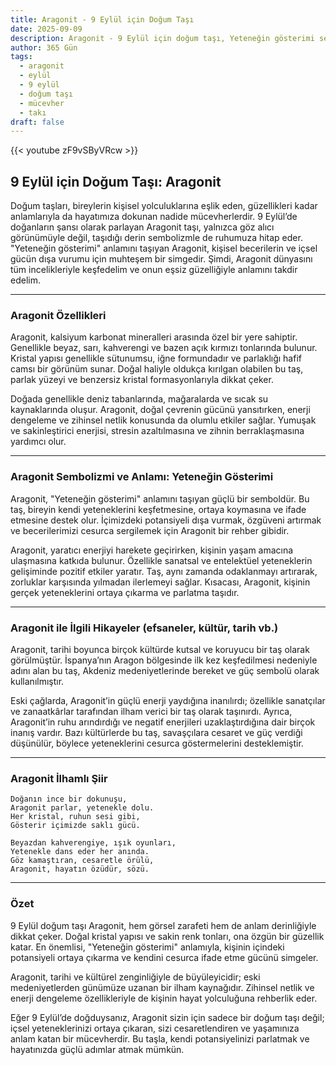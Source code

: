 ```yaml
---
title: Aragonit - 9 Eylül için Doğum Taşı
date: 2025-09-09
description: Aragonit - 9 Eylül için doğum taşı, Yeteneğin gösterimi sembolü. Bu özel taşın derin anlamını öğrenin.
author: 365 Gün
tags:
  - aragonit
  - eylül
  - 9 eylül
  - doğum taşı
  - mücevher
  - takı
draft: false
---
```


{{< youtube zF9vSByVRcw >}}

## 9 Eylül için Doğum Taşı: Aragonit

Doğum taşları, bireylerin kişisel yolculuklarına eşlik eden, güzellikleri kadar anlamlarıyla da hayatımıza dokunan nadide mücevherlerdir. 9 Eylül’de doğanların şansı olarak parlayan Aragonit taşı, yalnızca göz alıcı görünümüyle değil, taşıdığı derin sembolizmle de ruhumuza hitap eder. "Yeteneğin gösterimi" anlamını taşıyan Aragonit, kişisel becerilerin ve içsel gücün dışa vurumu için muhteşem bir simgedir. Şimdi, Aragonit dünyasını tüm incelikleriyle keşfedelim ve onun eşsiz güzelliğiyle anlamını takdir edelim.

---

### Aragonit Özellikleri

Aragonit, kalsiyum karbonat mineralleri arasında özel bir yere sahiptir. Genellikle beyaz, sarı, kahverengi ve bazen açık kırmızı tonlarında bulunur. Kristal yapısı genellikle sütunumsu, iğne formundadır ve parlaklığı hafif camsı bir görünüm sunar. Doğal haliyle oldukça kırılgan olabilen bu taş, parlak yüzeyi ve benzersiz kristal formasyonlarıyla dikkat çeker.

Doğada genellikle deniz tabanlarında, mağaralarda ve sıcak su kaynaklarında oluşur. Aragonit, doğal çevrenin gücünü yansıtırken, enerji dengeleme ve zihinsel netlik konusunda da olumlu etkiler sağlar. Yumuşak ve sakinleştirici enerjisi, stresin azaltılmasına ve zihnin berraklaşmasına yardımcı olur.

---

### Aragonit Sembolizmi ve Anlamı: Yeteneğin Gösterimi

Aragonit, "Yeteneğin gösterimi" anlamını taşıyan güçlü bir semboldür. Bu taş, bireyin kendi yeteneklerini keşfetmesine, ortaya koymasına ve ifade etmesine destek olur. İçimizdeki potansiyeli dışa vurmak, özgüveni artırmak ve becerilerimizi cesurca sergilemek için Aragonit bir rehber gibidir.

Aragonit, yaratıcı enerjiyi harekete geçirirken, kişinin yaşam amacına ulaşmasına katkıda bulunur. Özellikle sanatsal ve entelektüel yeteneklerin gelişiminde pozitif etkiler yaratır. Taş, aynı zamanda odaklanmayı artırarak, zorluklar karşısında yılmadan ilerlemeyi sağlar. Kısacası, Aragonit, kişinin gerçek yeteneklerini ortaya çıkarma ve parlatma taşıdır.

---

### Aragonit ile İlgili Hikayeler (efsaneler, kültür, tarih vb.)

Aragonit, tarihi boyunca birçok kültürde kutsal ve koruyucu bir taş olarak görülmüştür. İspanya’nın Aragon bölgesinde ilk kez keşfedilmesi nedeniyle adını alan bu taş, Akdeniz medeniyetlerinde bereket ve güç sembolü olarak kullanılmıştır.

Eski çağlarda, Aragonit’in güçlü enerji yaydığına inanılırdı; özellikle sanatçılar ve zanaatkârlar tarafından ilham verici bir taş olarak taşınırdı. Ayrıca, Aragonit’in ruhu arındırdığı ve negatif enerjileri uzaklaştırdığına dair birçok inanış vardır. Bazı kültürlerde bu taş, savaşçılara cesaret ve güç verdiği düşünülür, böylece yeteneklerini cesurca göstermelerini desteklemiştir.

---

### Aragonit İlhamlı Şiir

```
Doğanın ince bir dokunuşu,  
Aragonit parlar, yetenekle dolu.  
Her kristal, ruhun sesi gibi,  
Gösterir içimizde saklı gücü.

Beyazdan kahverengiye, ışık oyunları,  
Yetenekle dans eder her anında.  
Göz kamaştıran, cesaretle örülü,  
Aragonit, hayatın özüdür, sözü.
```

---

### Özet

9 Eylül doğum taşı Aragonit, hem görsel zarafeti hem de anlam derinliğiyle dikkat çeker. Doğal kristal yapısı ve sakin renk tonları, ona özgün bir güzellik katar. En önemlisi, "Yeteneğin gösterimi" anlamıyla, kişinin içindeki potansiyeli ortaya çıkarma ve kendini cesurca ifade etme gücünü simgeler.

Aragonit, tarihi ve kültürel zenginliğiyle de büyüleyicidir; eski medeniyetlerden günümüze uzanan bir ilham kaynağıdır. Zihinsel netlik ve enerji dengeleme özellikleriyle de kişinin hayat yolculuğuna rehberlik eder.

Eğer 9 Eylül’de doğduysanız, Aragonit sizin için sadece bir doğum taşı değil; içsel yeteneklerinizi ortaya çıkaran, sizi cesaretlendiren ve yaşamınıza anlam katan bir mücevherdir. Bu taşla, kendi potansiyelinizi parlatmak ve hayatınızda güçlü adımlar atmak mümkün.